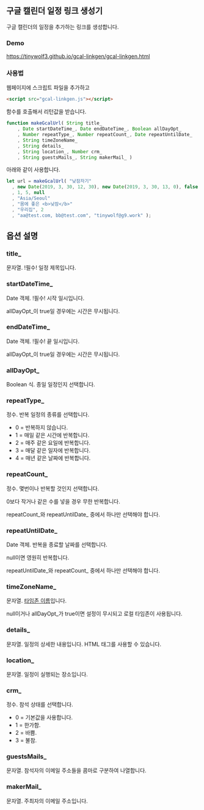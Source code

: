 ## 구글 캘린더 일정 링크 생성기

구글 캘린더의 일정을 추가하는 링크를 생성합니다.

### Demo

https://tinywolf3.github.io/gcal-linkgen/gcal-linkgen.html

### 사용법

웹페이지에 스크립트 파일을 추가하고

```html
<script src="gcal-linkgen.js"></script>
```

함수를 호출해서 리턴값을 받습니다.

```javascript
function makeGcalUrl( String title_
	, Date startDateTime_, Date endDateTime_, Boolean allDayOpt_
	, Number repeatType_, Number repeatCount_, Date repeatUntilDate_
	, String timeZoneName_
	, String details_
	, String location_, Number crm_
	, String guestsMails_, String makerMail_ )
```

아래와 같이 사용합니다.

```javascript
let url = makeGcalUrl( "낮잠자기"
  , new Date(2019, 3, 30, 12, 30), new Date(2019, 3, 30, 13, 0), false
  , 1, 5, null
  , "Asia/Seoul"
  , "몸에 좋은 <b>낮잠</b>"
  , "우리집", 2
  , "aa@test.com, bb@test.com", "tinywolf@g9.work" );
```

## 옵션 설명

### title_

문자열. !필수! 일정 제목입니다.

### startDateTime_

Date 객체. !필수! 시작 일시입니다.

allDayOpt_이 true일 경우에는 시간은 무시됩니다.

### endDateTime_

Date 객체. !필수! 끝 일시입니다.

allDayOpt_이 true일 경우에는 시간은 무시됩니다.

### allDayOpt_

Boolean 식. 종일 일정인지 선택합니다.

### repeatType_

정수. 반복 일정의 종류를 선택합니다.

* 0 = 반복하지 않습니다.
* 1 = 매일 같은 시간에 반복합니다.
* 2 = 매주 같은 요일에 반복합니다.
* 3 = 매달 같은 일자에 반복합니다.
* 4 = 매년 같은 날짜에 반복합니다.

### repeatCount_

정수. 몇번이나 반복할 것인지 선택합니다.

0보다 작거나 같은 수를 넣을 경우 무한 반복합니다.

repeatCount_와 repeatUntilDate_ 중에서 하나만 선택해야 합니다.

### repeatUntilDate_

Date 객체. 반복을 종료할 날짜를 선택합니다.

null이면 영원히 반복합니다.

repeatUntilDate_와 repeatCount_ 중에서 하나만 선택해야 합니다.

### timeZoneName_

문자열. [타임존 이름](https://en.wikipedia.org/wiki/List_of_tz_database_time_zones)입니다.

null이거나 allDayOpt_가 true이면 설정이 무시되고 로컬 타임존이 사용됩니다.

### details_

문자열. 일정의 상세한 내용입니다.
HTML 태그를 사용할 수 있습니다.

### location_

문자열. 일정이 실행되는 장소입니다.

### crm_

정수. 참석 상태를 선택합니다.

* 0 = 기본값을 사용합니다.
* 1 = 한가함.
* 2 = 바쁨.
* 3 = 불참.

### guestsMails_

문자열. 참석자의 이메일 주소들을 콤마로 구분하여 나열합니다.

### makerMail_

문자열. 주최자의 이메일 주소입니다.

